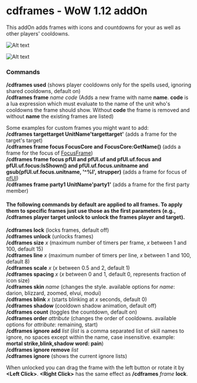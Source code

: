 # cdframes - WoW 1.12 addOn

This addOn adds frames with icons and countdowns for your as well as other players' cooldowns.

![Alt text](http://i.imgur.com/Yrd8vPf.png)

![Alt text](http://i.imgur.com/xNKjlus.png)

### Commands

**/cdframes used** (shows player cooldowns only for the spells used, ignoring shared cooldowns, default on)<br/>
**/cdframes frame** *name code* (Adds a new frame with name **name**. **code** is a lua expression which must evaluate to the name of the unit who's cooldowns the frame should show. Without **code** the frame is removed and without **name** the existing frames are listed)<br/>

Some examples for custom frames you might want to add:<br/>
**/cdframes targettarget UnitName'targettarget'** (adds a frame for the target's target)<br/>
**/cdframes frame focus FocusCore and FocusCore:GetName()** (adds a frame for the focus of [FocusFrame](https://github.com/wardz/FocusFrame))<br/>
**/cdframes frame focus pfUI and pfUI.uf and pfUI.uf.focus and pfUI.uf.focus:IsShown() and pfUI.uf.focus.unitname and gsub(pfUI.uf.focus.unitname, '^%l', strupper)** (adds a frame for focus of [pfUI](https://github.com/shagu/pfUI))<br/>
**/cdframes frame party1 UnitName'party1'** (adds a frame for the first party member)<br/>

#### The following commands by default are applied to all frames. To apply them to specific frames just use those as the first parameters (e.g., **/cdframes player target unlock** to unlock the frames player and target).

**/cdframes lock** (locks frames, default off)<br/>
**/cdframes unlock** (unlocks frames)<br/>
**/cdframes size** *x* (maximum number of timers per frame, *x* between 1 and 100, default 15)<br/>
**/cdframes line** *x* (maximum number of timers per line, *x* between 1 and 100, default 8)<br/>
**/cdframes scale** *x* (*x* between 0.5 and 2, default 1)<br/>
**/cdframes spacing** *x* (*x* between 0 and 1, default 0, represents fraction of icon size)<br/>
**/cdframes skin** *name* (changes the style. available options for *name*: darion, blizzard, zoomed, elvui, modui)<br/>
**/cdframes blink** *x* (starts blinking at *x* seconds, default 0)<br/>
**/cdframes shadow** (cooldown shadow animation, default off)<br/>
**/cdframes count** (toggles the countdown, default on)<br/>
**/cdframes order** *attribute* (changes the order of cooldowns. available options for *attribute*: remaining, start)<br/>
**/cdframes ignore add** *list* (*list* is a comma separated list of skill names to ignore, no spaces except within the name, case insensitive. example: **mortal strike,blink,shadow word: pain**)<br/>
**/cdframes ignore remove** *list*<br/>
**/cdframes ignore** (shows the current ignore lists)<br/>

When unlocked you can drag the frame with the left button or rotate it by **\<Left Click>**. **\<Right Click>** has the same effect as **/cdframes** *frame* **lock**.
